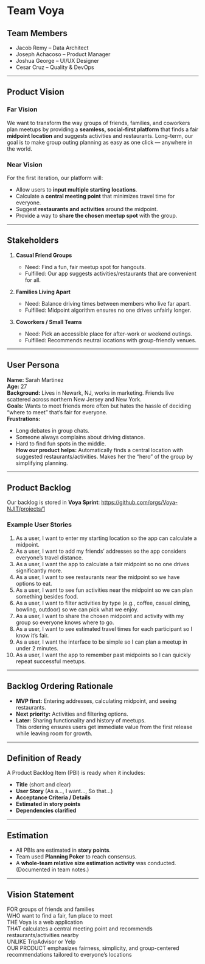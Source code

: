 # Team Voya

## Team Members
- Jacob Remy – Data Architect  
- Joseph Achacoso – Product Manager  
- Joshua George – UI/UX Designer  
- Cesar Cruz – Quality & DevOps  

---

## Product Vision

### Far Vision
We want to transform the way groups of friends, families, and coworkers plan meetups by providing a **seamless, social-first platform** that finds a fair **midpoint location** and suggests activities and restaurants. Long-term, our goal is to make group outing planning as easy as one click — anywhere in the world.

### Near Vision
For the first iteration, our platform will:
- Allow users to **input multiple starting locations**.
- Calculate a **central meeting point** that minimizes travel time for everyone.
- Suggest **restaurants and activities** around the midpoint.
- Provide a way to **share the chosen meetup spot** with the group.

---

## Stakeholders
1. **Casual Friend Groups**  
   - Need: Find a fun, fair meetup spot for hangouts.  
   - Fulfilled: Our app suggests activities/restaurants that are convenient for all.  

2. **Families Living Apart**  
   - Need: Balance driving times between members who live far apart.  
   - Fulfilled: Midpoint algorithm ensures no one drives unfairly longer.  

3. **Coworkers / Small Teams**  
   - Need: Pick an accessible place for after-work or weekend outings.  
   - Fulfilled: Recommends neutral locations with group-friendly venues.  

---

## User Persona
**Name:** Sarah Martinez  
**Age:** 27  
**Background:** Lives in Newark, NJ, works in marketing. Friends live scattered across northern New Jersey and New York.  
**Goals:** Wants to meet friends more often but hates the hassle of deciding “where to meet” that’s fair for everyone.  
**Frustrations:**  
- Long debates in group chats.  
- Someone always complains about driving distance.  
- Hard to find fun spots in the middle.  
**How our product helps:** Automatically finds a central location with suggested restaurants/activities. Makes her the “hero” of the group by simplifying planning.  

---

## Product Backlog
Our backlog is stored in **Voya Sprint**: https://github.com/orgs/Voya-NJIT/projects/1


### Example User Stories
1. As a user, I want to enter my starting location so the app can calculate a midpoint.  
2. As a user, I want to add my friends’ addresses so the app considers everyone’s travel distance.  
3. As a user, I want the app to calculate a fair midpoint so no one drives significantly more.  
4. As a user, I want to see restaurants near the midpoint so we have options to eat.  
5. As a user, I want to see fun activities near the midpoint so we can plan something besides food.  
6. As a user, I want to filter activities by type (e.g., coffee, casual dining, bowling, outdoor) so we can pick what we enjoy.  
7. As a user, I want to share the chosen midpoint and activity with my group so everyone knows where to go.  
8. As a user, I want to see estimated travel times for each participant so I know it’s fair.  
9. As a user, I want the interface to be simple so I can plan a meetup in under 2 minutes.  
10. As a user, I want the app to remember past midpoints so I can quickly repeat successful meetups.  

---

## Backlog Ordering Rationale
- **MVP first:** Entering addresses, calculating midpoint, and seeing restaurants.  
- **Next priority:** Activities and filtering options.  
- **Later:** Sharing functionality and history of meetups.  
This ordering ensures users get immediate value from the first release while leaving room for growth.  

---

## Definition of Ready
A Product Backlog Item (PBI) is ready when it includes:
- **Title** (short and clear)  
- **User Story** (As a…, I want…, So that…)  
- **Acceptance Criteria / Details**  
- **Estimated in story points**  
- **Dependencies clarified**  

---

## Estimation
- All PBIs are estimated in **story points**.  
- Team used **Planning Poker** to reach consensus.  
- A **whole-team relative size estimation activity** was conducted. (Documented in team notes.)  

---

## Vision Statement
FOR groups of friends and families  
WHO want to find a fair, fun place to meet  
THE Voya is a web application  
THAT calculates a central meeting point and recommends restaurants/activities nearby  
UNLIKE TripAdvisor or Yelp  
OUR PRODUCT emphasizes fairness, simplicity, and group-centered recommendations tailored to everyone’s locations  
